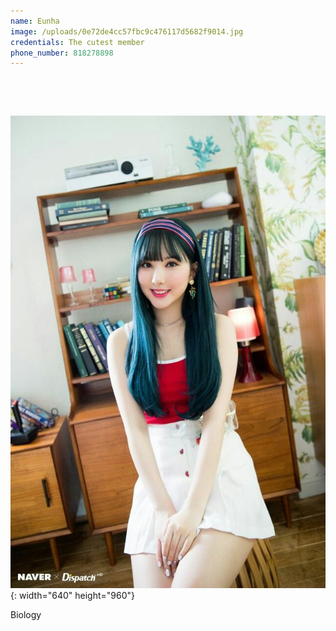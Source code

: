 ```yaml
---
name: Eunha
image: /uploads/0e72de4cc57fbc9c476117d5682f9014.jpg
credentials: The cutest member
phone_number: 818278898
---
```


&nbsp;

&nbsp;

![](/uploads/0a359be56ae3734e45050fa7333caf6c.jpg){: width="640" height="960"}

Biology

&nbsp;